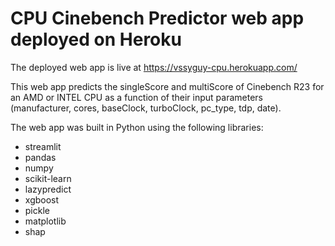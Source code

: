 # CPU Cinebench Predictor web app deployed on Heroku

The deployed web app is live at https://vssyguy-cpu.herokuapp.com/

This web app predicts the singleScore and multiScore of Cinebench R23 for an AMD or INTEL CPU as a function of their input parameters (manufacturer, cores, baseClock, turboClock, pc_type, tdp, date).

The web app was built in Python using the following libraries:

- streamlit
- pandas
- numpy
- scikit-learn
- lazypredict
- xgboost
- pickle
- matplotlib
- shap
